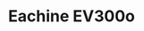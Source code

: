 ---
color: orange
category: Goggles
group: Analog
visible: true
order: 6
title: Eachine EV300o
link: https://www.banggood.com/Eachine-EV300O-1024x768-5_8Ghz-48CH-OLED-HD-3D-FPV-Goggles-Diversity-RX-Built-in-DVR-60fps-Headtracker-Focal-Adjustable-for-RC-Racing-Drone-p-1705594.html
img: /uploads/equipment/video/goggles-eachine-ev300o.png
text: Another "shared" venture of eachine and skyzone, these are very similar to the 04L, with an OLED screen with a slightly lower resolution, but better 60FPS DVR
info: 
  - $399.00
  - OLED 1024x768<Screen>
  - 38°<FOV>
  - 262g<Weight>
---